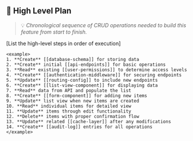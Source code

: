 ## 📐 High Level Plan
> 💡 *Chronological sequence of CRUD operations needed to build this feature from start to finish.*

[List the high-level steps in order of execution]

```
<example>
1. **Create** [[database-schema]] for storing data
2. **Create** initial [[api-endpoints]] for basic operations
3. **Read** existing [[user-permissions]] to determine access levels
4. **Create** [[authentication-middleware]] for securing endpoints
5. **Update** [[routing-config]] to include new endpoints
6. **Create** [[list-view-component]] for displaying data
7. **Read** data from API and populate the list
8. **Create** [[form-component]] for adding new items
9. **Update** list view when new items are created
10. **Read** individual items for detailed view
11. **Update** items through edit functionality
12. **Delete** items with proper confirmation flow
13. **Update** related [[cache-layer]] after any modifications
14. **Create** [[audit-log]] entries for all operations
</example>
```